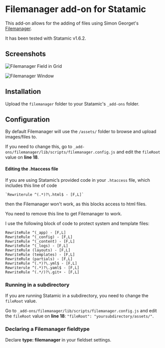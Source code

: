 # Filemanager add-on for Statamic
This add-on allows for the adding of files using Simon Georget's [Filemanager](https://github.com/simogeo/Filemanager).

It has been tested with Statamic v1.6.2. 

## Screenshots
![Filemanager Field in Grid](http://katrinkerber.com/assets/screenshot-filemanager-grid.png)

![Filemanager Window](http://katrinkerber.com/assets/screenshot-filemanager.png)


## Installation
Upload the `filemanager` folder to your Statamic's `_add-ons` folder.

## Configuration
By default Filemanager will use the `/assets/` folder to browse and upload images/files to.

If you need to change this, go to `_add-ons/filemanager/lib/scripts/filemanager.config.js` and edit the `fileRoot` value on **line 18**.

#### Editing the .htaccess file
If you are using Statamic’s provided code in your `.htaccess` file, which includes this line of code

    `Rewriterule ^(.*)?\.html$ - [F,L]`

then the Filemanager won't work, as this blocks access to html files. 

You need to remove this line to get Filemanager to work.

I use the following block of code to protect system and template files:

    RewriteRule ^(_app) - [F,L]
    RewriteRule ^(_config) - [F,L]
    RewriteRule ^(_content) - [F,L]
    RewriteRule ^(_logs) - [F,L]
    RewriteRule (layouts) - [F,L]
    RewriteRule (templates) - [F,L]
    RewriteRule (partials) - [F,L]
    RewriteRule ^(.*)?\.yml$ - [F,L]
    Rewriterule ^(.*)?\.yaml$ - [F,L]
    RewriteRule ^(.*/)?\.git+ - [F,L]


### Running in a subdirectory
If you are running Statamic in a subdirectory, you need to change the `fileRoot` value. 

Go to `_add-ons/filemanager/lib/scripts/filemanager.config.js` and edit the `fileRoot` value on **line 18**: `"fileRoot": "yoursubdirectory/assets/"`.

### Declaring a Filemanager fieldtype
Declare **type: filemanager** in your fieldset settings.
